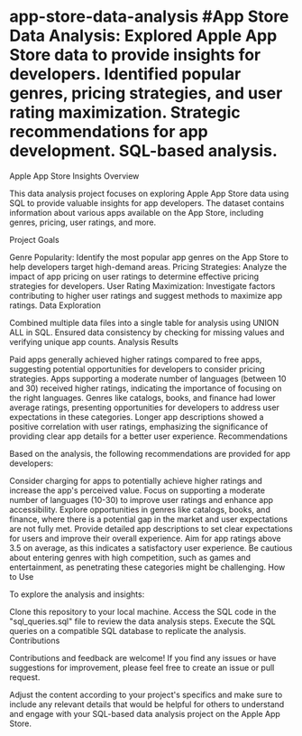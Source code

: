 # app-store-data-analysis #App Store Data Analysis: Explored Apple App Store data to provide insights for developers. Identified popular genres, pricing strategies, and user rating maximization. Strategic recommendations for app development. SQL-based analysis.
Apple App Store Insights
Overview

This data analysis project focuses on exploring Apple App Store data using SQL to provide valuable insights for app developers. The dataset contains information about various apps available on the App Store, including genres, pricing, user ratings, and more.

Project Goals

Genre Popularity: Identify the most popular app genres on the App Store to help developers target high-demand areas.
Pricing Strategies: Analyze the impact of app pricing on user ratings to determine effective pricing strategies for developers.
User Rating Maximization: Investigate factors contributing to higher user ratings and suggest methods to maximize app ratings.
Data Exploration

Combined multiple data files into a single table for analysis using UNION ALL in SQL.
Ensured data consistency by checking for missing values and verifying unique app counts.
Analysis Results

Paid apps generally achieved higher ratings compared to free apps, suggesting potential opportunities for developers to consider pricing strategies.
Apps supporting a moderate number of languages (between 10 and 30) received higher ratings, indicating the importance of focusing on the right languages.
Genres like catalogs, books, and finance had lower average ratings, presenting opportunities for developers to address user expectations in these categories.
Longer app descriptions showed a positive correlation with user ratings, emphasizing the significance of providing clear app details for a better user experience.
Recommendations

Based on the analysis, the following recommendations are provided for app developers:

Consider charging for apps to potentially achieve higher ratings and increase the app's perceived value.
Focus on supporting a moderate number of languages (10-30) to improve user ratings and enhance app accessibility.
Explore opportunities in genres like catalogs, books, and finance, where there is a potential gap in the market and user expectations are not fully met.
Provide detailed app descriptions to set clear expectations for users and improve their overall experience.
Aim for app ratings above 3.5 on average, as this indicates a satisfactory user experience.
Be cautious about entering genres with high competition, such as games and entertainment, as penetrating these categories might be challenging.
How to Use

To explore the analysis and insights:

Clone this repository to your local machine.
Access the SQL code in the "sql_queries.sql" file to review the data analysis steps.
Execute the SQL queries on a compatible SQL database to replicate the analysis.
Contributions

Contributions and feedback are welcome! If you find any issues or have suggestions for improvement, please feel free to create an issue or pull request.

Adjust the content according to your project's specifics and make sure to include any relevant details that would be helpful for others to understand and engage with your SQL-based data analysis project on the Apple App Store.
